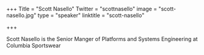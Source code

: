 +++
Title = "Scott Nasello"
Twitter = "scottnasello"
image = "scott-nasello.jpg"
type = "speaker"
linktitle = "scott-nasello"

+++

Scott Nasello is the Senior Manger of Platforms and Systems Engineering at Columbia Sportswear

